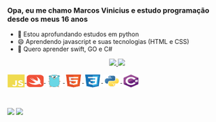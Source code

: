 ### Opa, eu me chamo Marcos Vinicius e estudo programação desde os meus 16 anos

- 🌱 Estou aprofundando estudos em python
- 😄 Aprendendo javascript e suas tecnologias (HTML e CSS)
- 🤔 Quero aprender swift, GO e C#
<div align="center">
  <a href="https://github.com/MarcolaDevYT">
  <img height="150em" src="https://github-readme-stats.vercel.app/api?username=MarcolaDevYT&show_icons=true&theme=tokyonight&include_all_commits=true&count_private=true"/>
  <img height="150em" src="https://github-readme-stats.vercel.app/api/top-langs/?username=MarcolaDevYT&layout=compact&langs_count=7&theme=tokyonight"/>
</div>
<div style="display: inline_block"><br>
  <img align="center" alt="Baldao-Js" height="30" width="40" src="https://raw.githubusercontent.com/devicons/devicon/master/icons/javascript/javascript-plain.svg">
  <img align="center" alt="Baldao-Ts" height="30" width="40" src="https://raw.githubusercontent.com/devicons/devicon/master/icons/swift/swift-original.svg">
  <img align="center" alt="Baldao-GO" height="30" width="40" src="https://raw.githubusercontent.com/devicons/devicon/master/icons/go/go-original.svg">
  <img align="center" alt="Baldao-HTML" height="30" width="40" src="https://raw.githubusercontent.com/devicons/devicon/master/icons/html5/html5-original.svg">
  <img align="center" alt="Baldao-CSS" height="30" width="40" src="https://raw.githubusercontent.com/devicons/devicon/master/icons/css3/css3-original.svg">
  <img align="center" alt="Baldao-Python" height="30" width="40" src="https://raw.githubusercontent.com/devicons/devicon/master/icons/python/python-original.svg">
  <img align="center" alt="Baldao-Csharp" height="30" width="40" src="https://raw.githubusercontent.com/devicons/devicon/master/icons/csharp/csharp-original.svg">
  
</div>
  
  ##
  
<div><br>
  <a href="https://www.instagram.com/marcola.classic" target="_blank"><img src="https://img.shields.io/badge/-Instagram-%23E4405F?style=for-the-badge&logo=instagram&logoColor=white" target="_blank"></a>
  <a href="https://www.linkedin.com/in/marcos-vinicius-131956247" target="_blank"><img src="https://img.shields.io/badge/-LinkedIn-%230077B5?style=for-the-badge&logo=linkedin&logoColor=white" target="_blank"></a>

</div>
